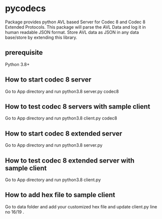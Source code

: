 # pycodecs
Package provides python AVL based Server for Codec 8 and Codec 8 Extended Protocols.
This package will parse the AVL Data and log it in human readable JSON format. Store AVL data as JSON in any data base/store by extending this library.

## prerequisite
Python 3.8+

## How to start codec 8 server
Go to App directory and run python3.8 server.py codec8

## How to test codec 8 servers with sample client
Go to App directory and run python3.8 client.py codec8

## How to start codec 8 extended server
Go to App directory and run python3.8 server.py 
## How to test codec 8 extended server with sample client
Go to App directory and run python3.8 client.py

## How to add hex file to sample client
Go to data folder and add your customized hex file and update client.py line no 16/19 .

